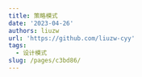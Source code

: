 ```yaml
---
title: 策略模式
date: '2023-04-26'
authors: liuzw
url: 'https://github.com/liuzw-cyy'
tags:
  - 设计模式
slug: /pages/c3bd86/
---
```


